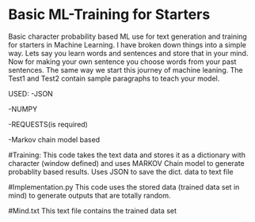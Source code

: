 # Basic ML-Training for Starters
Basic character probability based ML use for text generation and training for starters in Machine Learning.
I have broken down things into a simple way.
Lets say you learn words and sentences and store that in your mind. Now for making your own sentence you choose words from your past sentences. The same way we start this journey of machine leaning. The Test1 and Test2 contain sample paragraphs to teach your model.

USED:
-JSON

-NUMPY

-REQUESTS(is required)

-Markov chain model based

#Training:
This code takes the text data and stores it as a dictionary with character (window defined) and uses MARKOV Chain model to generate probablity based results.
Uses JSON to save the dict. data to text file

#Implementation.py
This code uses the stored data (trained data set in mind) to generate outputs that are totally random.

#Mind.txt
This text file contains the trained data set
